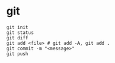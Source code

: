 # git

```shell
git init
git status
git diff
git add <file> # git add -A, git add .
git commit -m "<message>"
git push
```
